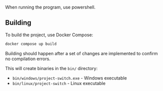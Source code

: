 When running the program, use powershell.

## Building

To build the project, use Docker Compose:

```bash
docker compose up build
```

Building should happen after a set of changes are implemented to confirm no compilation errors.

This will create binaries in the `bin/` directory:

- `bin/windows/project-switch.exe` - Windows executable
- `bin/linux/project-switch` - Linux executable
